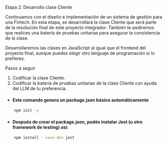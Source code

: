 Etapa 2: Desarrollo clase Cliente

Continuamos con el diseño e implementación de un
sistema de gestión para una Fintech. En esta etapa,
se desarrollará la clase Cliente que será parte de la
resolución final de este proyecto integrador.
También te pediremos que realices una batería de
pruebas unitarias para asegurar la consistencia de la
clase.

Desarrollaremos las clases en JavaScript al igual que el
frontend del proyecto final, aunque puedes elegir otro lenguaje
de programación si lo prefieres.

Pasos a seguir
1. Codificar la clase Cliente.
2. Codificar la batería de pruebas unitarias de la clase
Cliente con ayuda del LLM de tu preferencia.

- #### Este comando genera un package.json básico automáticamente

```bash
    npm init -y
```
- #### Después de crear el package.json, podés instalar Jest (u otro framework de testing) así:
```bash
    npm install --save-dev jest
```
